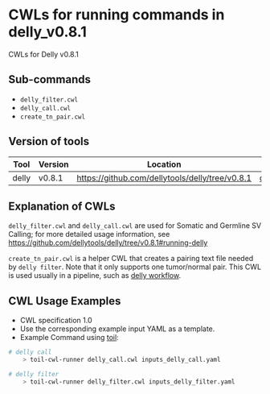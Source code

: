 # CWLs for running commands in delly_v0.8.1
CWLs for Delly v0.8.1

## Sub-commands

- `delly_filter.cwl`
- `delly_call.cwl`
- `create_tn_pair.cwl`

## Version of tools

| Tool	| Version	| Location	| Image Digest	|
|--|--|--|--|
| delly	| v0.8.1	| https://github.com/dellytools/delly/tree/v0.8.1	| [cmopipeline/delly:v0.8.1](https://hub.docker.com/layers/cmopipeline/delly/v0.8.1/images/sha256-28fe6e8ca6003a5b1ef89dba4d90ba89aa68d5579132726fb28dae7edcf0656b) 	|

## Explanation of CWLs

`delly_filter.cwl` and `delly_call.cwl` are used for Somatic and Germline SV Calling; for more detailed usage information, see https://github.com/dellytools/delly/tree/v0.8.1#running-delly

`create_tn_pair.cwl` is a helper CWL that creates a pairing text file needed by `delly filter`. Note that it only supports one tumor/normal pair. This CWL is used usually in a pipeline, such as [delly workflow](https://github.com/mskcc-cwl/delly_workflow).

## CWL Usage Examples

- CWL specification 1.0
- Use the corresponding example input YAML as a template.
- Example Command using [toil](https://toil.readthedocs.io):

```bash
# delly call
    > toil-cwl-runner delly_call.cwl inputs_delly_call.yaml

# delly filter
    > toil-cwl-runner delly_filter.cwl inputs_delly_filter.yaml

```
